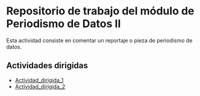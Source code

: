 # Repositorio de trabajo del módulo de Periodismo de Datos II

Esta actividad consiste en comentar un reportaje o pieza de periodismo de datos.

## Actividades  dirigidas

- [Actividad_dirigida_1](ad1.md)
- [Actividad_dirigida_2](ad2.md)
